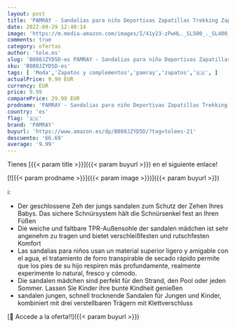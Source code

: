 ```yaml
---
layout: post
title: 'PAMRAY - Sandalias para niño Deportivas Zapatillas Trekking Zapatos de Playa Rosa 35'
date: 2022-09-29 12:49:14
image: 'https://m.media-amazon.com/images/I/41y23-zPwHL._SL500_._SL400_.jpg'
comments: true
category: ofertas
author: 'tole.es'
slug: 'B088JZYD5D-es PAMRAY - Sandalias para niño Deportivas Zapatillas...'
sku: 'B088JZYD5D-es'
tags: [ 'Moda','Zapatos y complementos','pamray','zapatos','🇪🇸', ]
actualPrice: 9.99 EUR
currency: EUR
price: 9.99
comparePrice: 29.99 EUR
prodname: 'PAMRAY - Sandalias para niño Deportivas Zapatillas Trekking Zapatos de Playa Rosa 35'
country: 'es'
flag: '🇪🇸'
brand: 'PAMRAY'
buyurl: 'https://www.amazon.es/dp/B088JZYD5D/?tag=tolees-21'
descuento: '66.69'
average: '9.99'
---
```


Tienes [{{< param title >}}]({{< param buyurl >}}) en el siguiente enlace!

[![{{< param prodname >}}]({{< param image >}})]({{< param buyurl >}})

ℹ️:

- Der geschlossene Zeh der jungs sandalen zum Schutz der Zehen Ihres Babys. Das sichere Schnürsystem hält die Schnürsenkel fest an Ihren Füßen
- Die weiche und faltbare TPR-Außensohle der sandalen mädchen ist sehr angenehm zu tragen und bietet verschleißfesten und rutschfesten Komfort
- Las sandalias para niños usan un material superior ligero y amigable con el agua, el tratamiento de forro transpirable de secado rápido permite que los pies de su hijo respiren más profundamente, realmente experimente lo natural, fresco y cómodo.
- Die sandalen mädchen sind perfekt für den Strand, den Pool oder jeden Sommer. Lassen Sie Kinder ihre bunte Kindheit genießen
- sandalen jungen, schnell trocknende Sandalen für Jungen und Kinder, kombiniert mit drei verstellbaren Trägern mit Klettverschluss

[🛒 Accede a la oferta!!]({{< param buyurl >}})

